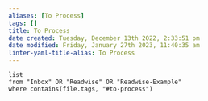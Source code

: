 ```yaml
---
aliases: [To Process]
tags: []
title: To Process
date created: Tuesday, December 13th 2022, 2:33:51 pm
date modified: Friday, January 27th 2023, 11:40:35 am
linter-yaml-title-alias: To Process
---
```


```dataview
list
from "Inbox" OR "Readwise" OR "Readwise-Example"
where contains(file.tags, "#to-process")
```
